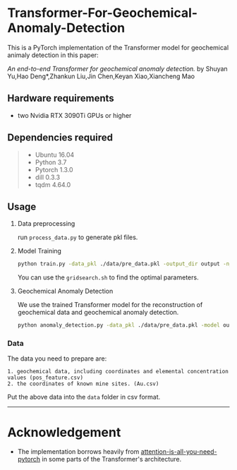 # Transformer-For-Geochemical-Anomaly-Detection

This is a PyTorch implementation of the Transformer model for geochemical animaly detection in this paper: 

_An end-to-end Transformer for geochemical anomaly detection._ by Shuyan Yu,Hao Deng*,Zhankun Liu,Jin Chen,Keyan Xiao,Xiancheng Mao
	
## Hardware requirements
- two Nvidia RTX 3090Ti GPUs or higher

## Dependencies required

> + Ubuntu 16.04
> + Python 3.7
> + Pytorch 1.3.0
> + dill 0.3.3
> + tqdm 4.64.0

## Usage
 1. Data preprocessing

    run `process_data.py` to generate pkl files.

 2. Model Training
    ```bash
    python train.py -data_pkl ./data/pre_data.pkl -output_dir output -n_head 2 -n_layer 4 -warmup 128000 -lr_mul 200 -epoch 50 -b 8 -save_mode best -use_tb -seed 10 -unmask 0.3 -T 2 -isRandMask -isContrastLoss
    ```
    You can use the `gridsearch.sh` to find the optimal parameters.
  

3. Geochemical Anomaly Detection
    
    We use the trained Transformer model for the reconstruction of geochemical data and geochemical anomaly detection. 
     ```bash
     python anomaly_detection.py -data_pkl ./data/pre_data.pkl -model output/model_best.chkpt -raw_data ./data/pos_feature.csv -Au_data ./data/Au_data.csv
     ```
### Data

The data you need to prepare are:

    1. geochemical data, including coordinates and elemental concentration values (pos_feature.csv)
    2. the coordinates of known mine sites. (Au.csv)

Put the above data into the `data` folder in csv format.

---
# Acknowledgement

- The implementation borrows heavily from [attention-is-all-you-need-pytorch](https://github.com/jadore801120/attention-is-all-you-need-pytorch) in some parts of the Transformer's architecture.
